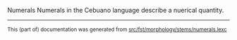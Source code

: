 Numerals
Numerals in the Cebuano language describe a nuerical quantity.

* * *

<small>This (part of) documentation was generated from [src/fst/morphology/stems/numerals.lexc](https://github.com/giellalt/lang-ceb/blob/main/src/fst/morphology/stems/numerals.lexc)</small>
